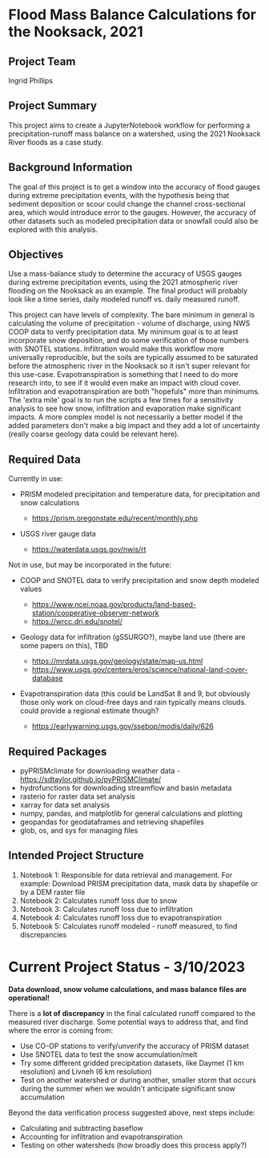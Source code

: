 # Flood Mass Balance Calculations for the Nooksack, 2021

## Project Team
Ingrid Phillips

## Project Summary
This project aims to create a JupyterNotebook workflow for performing a precipitation-runoff mass balance on a watershed, using the 2021 Nooksack River floods as a case study. 

## Background Information

The goal of this project is to get a window into the accuracy of flood gauges during extreme precipitation events, with the hypothesis being that sediment deposition or scour could change the channel cross-sectional area, which would introduce error to the gauges. However, the accuracy of other datasets such as modeled precipitation data or snowfall could also be explored with this analysis. 

## Objectives
Use a mass-balance study to determine the accuracy of USGS gauges during extreme precipitation events, using the 2021 atmospheric river flooding on the Nooksack as an example. The final product will probably look like a time series, daily modeled runoff vs. daily measured runoff.

This project can have levels of complexity. The bare minimum in general is calculating the volume of precipitation - volume of discharge, using NWS COOP data to verify precipitation data. My minimum goal is to at least incorporate snow deposition, and do some verification of those numbers with SNOTEL stations. Infiltration would make this workflow more universally reproducible, but the soils are typically assumed to be saturated before the atmospheric river in the Nooksack so it isn't super relevant for this use-case. Evapotranspiration is something that I need to do more research into, to see if it would even make an impact with cloud cover. Infiltration and evapotranspiration are both "hopefuls" more than minimums. The 'extra mile' goal is to run the scripts a few times for a sensitivity analysis to see how snow, infiltration and evaporation make significant impacts. A more complex model is not necessarily a better model if the added parameters don't make a big impact and they add a lot of uncertainty (really coarse geology data could be relevant here).


## Required Data
Currently in use:
* PRISM modeled precipitation and temperature data, for precipitation and snow calculations
  * https://prism.oregonstate.edu/recent/monthly.php

* USGS river gauge data
  * https://waterdata.usgs.gov/nwis/rt

Not in use, but may be incorporated in the future:
* COOP and SNOTEL data to verify precipitation and snow depth modeled values
  * https://www.ncei.noaa.gov/products/land-based-station/cooperative-observer-network
  * https://wrcc.dri.edu/snotel/

* Geology data for infiltration (gSSURGO?), maybe land use (there are some papers on this), TBD
  * https://mrdata.usgs.gov/geology/state/map-us.html
  * https://www.usgs.gov/centers/eros/science/national-land-cover-database

* Evapotranspiration data (this could be LandSat 8 and 9, but obviously those only work on cloud-free days and rain typically means clouds. could provide a regional estimate though?
  * https://earlywarning.usgs.gov/ssebop/modis/daily/626

## Required Packages
* pyPRISMclimate for downloading weather data - https://sdtaylor.github.io/pyPRISMClimate/
* hydrofunctions for downloading streamflow and basin metadata
* rasterio for raster data set analysis  
* xarray for data set analysis
* numpy, pandas, and matplotlib for general calculations and plotting
* geopandas for geodataframes and retrieving shapefiles
* glob, os, and sys for managing files

## Intended Project Structure
1. Notebook 1: Responsible for data retrieval and management. For example: Download PRISM precipitation data, mask data by shapefile or by a DEM raster file
2. Notebook 2: Calculates runoff loss due to snow
3. Notebook 3: Calculates runoff loss due to infiltration
4. Notebook 4: Calculates runoff loss due to evapotranspiration
5. Notebook 5: Calculates runoff modeled - runoff measured, to find discrepancies


# Current Project Status - 3/10/2023

**Data download, snow volume calculations, and mass balance files are operational!**

There is a **lot of discrepancy** in the final calculated runoff compared to the measured river discharge. Some potential ways to address that, and find where the error is coming from:
 * Use CO-OP stations to verify/unverify the accuracy of PRISM dataset
 * Use SNOTEL data to test the snow accumulation/melt
 * Try some different gridded precipitation datasets, like Daymet (1 km resolution) and Livneh (6 km resolution)
 * Test on another watershed or during another, smaller storm that occurs during the summer when we wouldn't anticipate significant snow accumulation
 
 Beyond the data verification process suggested above, next steps include:
 * Calculating and subtracting baseflow
 * Accounting for infiltration and evapotranspiration
 * Testing on other watersheds (how broadly does this process apply?)
